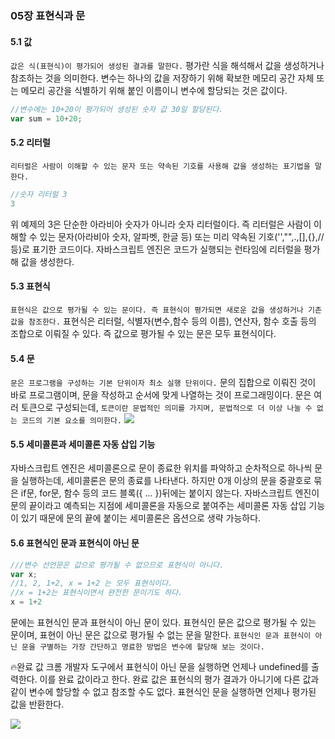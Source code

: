 ### 05장 표현식과 문

#### 5.1 값
`값은 식(표현식)이 평가되어 생성된 결과를 말한다.` 평가란 식을 해석해서 값을 생성하거나 참조하는 것을 의미한다. 변수는 하나의 값을 저장하기 위해 확보한 메모리 공간 자체 또는 메모리 공간을 식별하기 위해 붙인 이름이니 변수에 할당되는 것은 값이다.
```javascript
//변수에는 10+20이 평가되어 생성된 숫자 값 30일 할당된다.
var sum = 10+20;
```
#### 5.2 리터럴
`리터럴은 사람이 이해할 수 있는 문자 또는 약속된 기호를 사용해 값을 생성하는 표기법을 말한다.`
```javascript
//숫자 리터럴 3
3
```
위 예제의 3은 단순한 아라비아 숫자가 아니라 숫자 리터럴이다. 즉 리터럴은 사람이 이해할 수 있는 문자(아라비아 숫자, 알파벳, 한글 등) 또는 미리 약속된 기호('',"",.,[],{},// 등)로 표기한 코드이다. 자바스크립트 엔진은 코드가 실행되는 런타임에 리터럴을 평가해 값을 생성한다.

#### 5.3 표현식
`표현식은 값으로 평가될 수 있는 문이다. 즉 표현식이 평가되면 새로운 값을 생성하거나 기존값을 참조한다.`
표현식은 리터럴, 식별자(변수,함수 등의 이름), 연산자, 함수 호출 등의 조합으로 이뤄질 수 있다.
즉 값으로 평가될 수 있는 문은 모두 표현식이다.

#### 5.4 문
`문은 프로그램을 구성하는 기본 단위이자 최소 실행 단위이다.` 문의 집합으로 이뤄진 것이 바로 프로그램이며, 문을 작성하고 순서에 맞게 나열하는 것이 프로그래밍이다.
문은 여러 토큰으로 구성되는데, `토큰이란 문법적인 의미를 가지며, 문법적으로 더 이상 나눌 수 없는 코드의 기본 요소를 의미한다.`
![](https://velog.velcdn.com/images/guddyd6761/post/e7faaea4-d40e-4df3-ba3e-ca078e86d2d9/image.png)


#### 5.5 세미콜론과 세미콜론 자동 삽입 기능
자바스크립트 엔진은 세미콜론으로 문이 종료한 위치를 파악하고 순차적으로 하나씩 문을 실행하는데, 세미콜론은 문의 종료를 나타낸다. 하지만 0개 이상의 문을 중괄호로 묶은 if문, for문, 함수 등의 코드 블록({ ... })뒤에는 붙이지 않는다.
자바스크립트 엔진이 문의 끝이라고 예측되는 지점에 세미콜론을 자동으로 붙여주는 세미콜론 자동 삽입 기능이 있기 때문에 문의 끝에 붙이는 세미콜론은 옵션으로 생략 가능하다.


#### 5.6 표현식인 문과 표현식이 아닌 문
```javascript
///변수 선언문은 값으로 평가될 수 없으므로 표현식이 아니다.
var x;
//1, 2, 1+2, x = 1+2 는 모두 표현식이다.
//x = 1+2는 표현식이면서 완전한 문이기도 하다.
x = 1+2
```
문에는 표현식인 문과 표현식이 아닌 문이 있다. 표현식인 문은 값으로 평가될 수 있는 문이며, 표현이 아닌 문은 값으로 평가될 수 없는 문을 말한다.
`표현식인 문과 표현식이 아닌 문을 구별하는 가장 간단하고 명료한 방법은 변수에 할당해 보는 것이다.`

🔥완료 값
크롬 개발자 도구에서 표현식이 아닌 문을 실행하면 언제나 undefined를 출력한다. 이를 완료 값이라고 한다. 완료 값은 표현식의 평가 결과가 아니기에 다른 값과 같이 변수에 할당할 수 없고 참조할 수도 없다.
표현식인 문을 실행하면 언제나 평가된 값을 반환한다.

![](https://velog.velcdn.com/images/guddyd6761/post/e7f1f507-18c5-440d-88c0-e70283b4bcfd/image.png)



